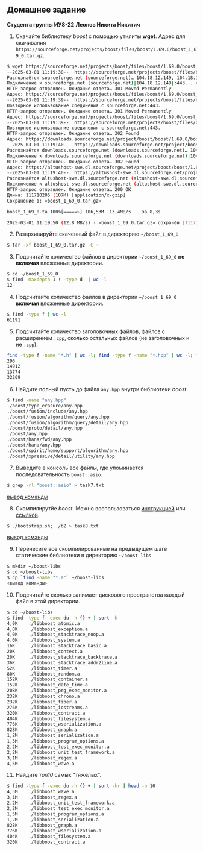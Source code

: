
## Домашнее задание

**Студента группы ИУ8-22**
**Леонов Никита Никитич**


1. Скачайте библиотеку *boost* с помощью утилиты **wget**. Адрес для скачивания `https://sourceforge.net/projects/boost/files/boost/1.69.0/boost_1_69_0.tar.gz`.
```sh
$ wget https://sourceforge.net/projects/boost/files/boost/1.69.0/boost_1_69_0.tar.gz
--2025-03-01 11:19:38--  https://sourceforge.net/projects/boost/files/boost/1.69.0/boost_1_69_0.tar.gz
Распознаётся sourceforge.net (sourceforge.net)… 104.18.12.149, 104.18.13.149, 2606:4700::6812:c95, ...
Подключение к sourceforge.net (sourceforge.net)|104.18.12.149|:443... соединение установлено.
HTTP-запрос отправлен. Ожидание ответа… 301 Moved Permanently
Адрес: https://sourceforge.net/projects/boost/files/boost/1.69.0/boost_1_69_0.tar.gz/ [переход]
--2025-03-01 11:19:39--  https://sourceforge.net/projects/boost/files/boost/1.69.0/boost_1_69_0.tar.gz/
Повторное использование соединения с sourceforge.net:443.
HTTP-запрос отправлен. Ожидание ответа… 301 Moved Permanently
Адрес: https://sourceforge.net/projects/boost/files/boost/1.69.0/boost_1_69_0.tar.gz/download [переход]
--2025-03-01 11:19:39--  https://sourceforge.net/projects/boost/files/boost/1.69.0/boost_1_69_0.tar.gz/download
Повторное использование соединения с sourceforge.net:443.
HTTP-запрос отправлен. Ожидание ответа… 302 Found
Адрес: https://downloads.sourceforge.net/project/boost/boost/1.69.0/boost_1_69_0.tar.gz?ts=gAAAAABnwsMc4HCxO4PzwNN0VEZve08cwJ5PLJyGEFVNLN1NhakMU_QD8Kjep_xaoTiN88hHRXuLUQfMgYAj1NMW4xwS_RvSnA%3D%3D&use_mirror=altushost-swe&r= [переход]
--2025-03-01 11:19:40--  https://downloads.sourceforge.net/project/boost/boost/1.69.0/boost_1_69_0.tar.gz?ts=gAAAAABnwsMc4HCxO4PzwNN0VEZve08cwJ5PLJyGEFVNLN1NhakMU_QD8Kjep_xaoTiN88hHRXuLUQfMgYAj1NMW4xwS_RvSnA%3D%3D&use_mirror=altushost-swe&r=
Распознаётся downloads.sourceforge.net (downloads.sourceforge.net)… 104.18.13.149, 104.18.12.149, 2606:4700::6812:d95, ...
Подключение к downloads.sourceforge.net (downloads.sourceforge.net)|104.18.13.149|:443... соединение установлено.
HTTP-запрос отправлен. Ожидание ответа… 302 Found
Адрес: https://altushost-swe.dl.sourceforge.net/project/boost/boost/1.69.0/boost_1_69_0.tar.gz?viasf=1 [переход]
--2025-03-01 11:19:40--  https://altushost-swe.dl.sourceforge.net/project/boost/boost/1.69.0/boost_1_69_0.tar.gz?viasf=1
Распознаётся altushost-swe.dl.sourceforge.net (altushost-swe.dl.sourceforge.net)… 79.142.76.130
Подключение к altushost-swe.dl.sourceforge.net (altushost-swe.dl.sourceforge.net)|79.142.76.130|:443... соединение установлено.
HTTP-запрос отправлен. Ожидание ответа… 200 OK
Длина: 111710205 (107M) [application/x-gzip]
Сохранение в: «boost_1_69_0.tar.gz»

boost_1_69_0.ta 100%[=====>] 106,53M  13,4MB/s    за 8,3s    

2025-03-01 11:19:50 (12,8 MB/s) - «boost_1_69_0.tar.gz» сохранён [111710205/111710205]
```
2. Разархивируйте скаченный файл в директорию `~/boost_1_69_0`
```sh
$ tar -xf boost_1_69_0.tar.gz -C ~

```
3. Подсчитайте количество файлов в директории `~/boost_1_69_0` **не включая** вложенные директории.
```sh
$ cd ~/boost_1_69_0
$ find -maxdepth 1 ! -type d  | wc -l
12
```
4. Подсчитайте количество файлов в директории `~/boost_1_69_0` **включая** вложенные директории.
```sh
$ find -type f | wc -l
61191
```
5. Подсчитайте количество заголовочных файлов, файлов с расширением `.cpp`, сколько остальных файлов (не заголовочных и не `.cpp`).
```sh
find -type f -name "*.h" | wc -l; find -type f -name "*.hpp" | wc -l; find -type f -name "*.cpp" | wc -l; find -type f ! -name "*.cpp" ! -name "*.h" ! -name "*.hpp" | wc -l
296
14912
13774
32209
```
6. Найдите полный пусть до файла `any.hpp` внутри библиотеки *boost*.
```sh
$ find -name "any.hpp"
./boost/type_erasure/any.hpp
./boost/fusion/include/any.hpp
./boost/fusion/algorithm/query/any.hpp
./boost/fusion/algorithm/query/detail/any.hpp
./boost/proto/detail/any.hpp
./boost/any.hpp
./boost/hana/fwd/any.hpp
./boost/hana/any.hpp
./boost/spirit/home/support/algorithm/any.hpp
./boost/xpressive/detail/utility/any.hpp
```
7. Выведите в консоль все файлы, где упоминается последовательность `boost::asio`.
```sh
$ grep -rl "boost::asio" > task7.txt
```
[вывод команды](https://github.com/neddsr/lab01/blob/main/task7.txt)

8. Скомпилирутйе *boost*. Можно воспользоваться [инструкцией](https://www.boost.org/doc/libs/1_61_0/more/getting_started/unix-variants.html#or-build-custom-binaries) или [ссылкой](https://codeyarns.com/2017/01/24/how-to-build-boost-on-linux/).
```sh
$ ./bootstrap.sh; ./b2 > task8.txt
```
[вывод команды](https://github.com/neddsr/lab01/blob/main/task8.txt)

9. Перенесите все скомпилированные на предыдущем шаге статические библиотеки в директорию `~/boost-libs`.
```sh
$ mkdir ~/boost-libs
$ cd ~/boost-libs
$ cp `find -name "*.a"` ~/boost-libs
<вывод команды>
```
10. Подсчитайте сколько занимает дискового пространства каждый файл в этой директории.
```sh
$ cd ~/boost-libs
$ find -type f -exec du -h {} + | sort -h
4,0K    ./libboost_atomic.a
4,0K    ./libboost_exception.a
4,0K    ./libboost_stacktrace_noop.a
4,0K    ./libboost_system.a
16K     ./libboost_stacktrace_basic.a
20K     ./libboost_context.a
20K     ./libboost_stacktrace_backtrace.a
36K     ./libboost_stacktrace_addr2line.a
52K     ./libboost_timer.a
80K     ./libboost_random.a
152K    ./libboost_container.a
152K    ./libboost_date_time.a
208K    ./libboost_prg_exec_monitor.a
232K    ./libboost_chrono.a
232K    ./libboost_fiber.a
276K    ./libboost_iostreams.a
320K    ./libboost_contract.a
404K    ./libboost_filesystem.a
776K    ./libboost_wserialization.a
828K    ./libboost_graph.a
1,2M    ./libboost_serialization.a
1,5M    ./libboost_program_options.a
2,2M    ./libboost_test_exec_monitor.a
2,2M    ./libboost_unit_test_framework.a
3,1M    ./libboost_regex.a
4,5M    ./libboost_wave.a
```
11. Найдите *топ10* самых "тяжёлых".
```sh
$ find -type f -exec du -h {} + | sort -hr | head -n 10
4,5M    ./libboost_wave.a
3,1M    ./libboost_regex.a
2,2M    ./libboost_unit_test_framework.a
2,2M    ./libboost_test_exec_monitor.a
1,5M    ./libboost_program_options.a
1,2M    ./libboost_serialization.a
828K    ./libboost_graph.a
776K    ./libboost_wserialization.a
404K    ./libboost_filesystem.a
320K    ./libboost_contract.a
```
